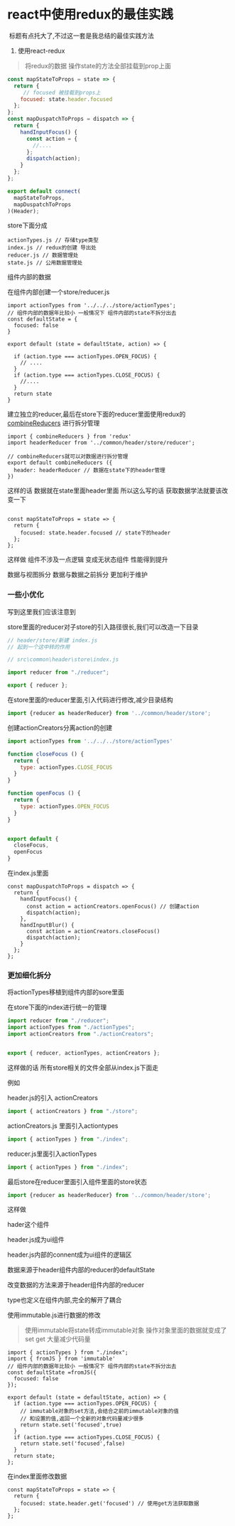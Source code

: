 # react中使用redux的最佳实践

​	标题有点托大了,不过这一套是我总结的最佳实践方法

1. 使用react-redux

> 将redux的数据 操作state的方法全部挂载到prop上面

```JavaScript
const mapStateToProps = state => {
  return {
     // focused 被挂载到props上
    focused: state.header.focused
  };
};
const mapDuspatchToProps = dispatch => {
  return {
    handInputFocus() {
      const action = {
        //....
      };
      dispatch(action);
    }
  };
};

export default connect(
  mapStateToProps,
  mapDuspatchToProps
)(Header);

```

store下面分成

````
actionTypes.js // 存储type类型
index.js // redux的创建 导出处
reducer.js // 数据管理处
state.js // 公用数据管理处
````

组件内部的数据

在组件内部创建一个store/reducer.js

```react
import actionTypes from '../../../store/actionTypes';
// 组件内部的数据年比较小 一般情况下 组件内部的state不拆分出去
const defaultState = {
  focused: false
}

export default (state = defaultState, action) => {

  if (action.type === actionTypes.OPEN_FOCUS) {
    // ....
  }
  if (action.type === actionTypes.CLOSE_FOCUS) {
    //....
  }
  return state
}
```

建立独立的reducer,最后在store下面的reducer里面使用redux的 [combineReducers](https://cn.redux.js.org/docs/api/combineReducers.html) 进行拆分管理

```react
import { combineReducers } from 'redux'
import headerReducer from '../common/header/store/reducer';

// combineReducers就可以对数据进行拆分管理
export default combineReducers ({ 
  header: headerReducer // 数据在state下的header管理
})
```

这样的话 数据就在state里面header里面
所以这么写的话 获取数据学法就要该改变一下

````react

const mapStateToProps = state => {
  return {
    focused: state.header.focused // state下的header
  };
};
````

这样做 组件不涉及一点逻辑 变成无状态组件 性能得到提升

数据与视图拆分 数据与数据之前拆分 更加利于维护

### 一些小优化

写到这里我们应该注意到

store里面的reducer对子store的引入路径很长,我们可以改造一下目录



````javascript
// header/store/新建 index.js 
// 起到一个这中转的作用

// src\common\header\store\index.js

import reducer from "./reducer";

export { reducer };
````

在store里面的reducer里面,引入代码进行修改,减少目录结构

```JavaScript
import {reducer as headerReducer} from '../common/header/store';
```



创建actionCreators分离action的创建

```js
import actionTypes from '../../../store/actionTypes'

function closeFocus () {
  return {
    type: actionTypes.CLOSE_FOCUS
  }
}

function openFocus () {
  return {
    type: actionTypes.OPEN_FOCUS
  }
}


export default {
  closeFocus,
  openFocus
}
```

在index.js里面

```react
const mapDuspatchToProps = dispatch => {
  return {
    handInputFocus() {
      const action = actionCreators.openFocus() // 创建action
      dispatch(action);
    },
    handInputBlur() {
      const action = actionCreators.closeFocus()
      dispatch(action);
    }
  };
};
```

### 更加细化拆分

将actionTypes移植到组件内部的sore里面

在store下面的index进行统一的管理

```JavaScript
import reducer from "./reducer";
import actionTypes from "./actionTypes";
import actionCreators from "./actionCreators";


export { reducer, actionTypes, actionCreators };

```

这样做的话 所有store相关的文件全部从index.js下面走

例如

header.js的引入 actionCreators

```JavaScript
import { actionCreators } from "./store";
```

actionCreators.js 里面引入actiontypes

```JavaScript
import { actionTypes } from "./index";
```

reducer.js里面引入actionTypes

```JavaScript
import { actionTypes } from "./index";
```



最后store在reducer里面引入组件里面的store状态

````JavaScript
import {reducer as headerReducer} from '../common/header/store';
````



这样做 

hader这个组件

header.js成为ui组件

header.js内部的connent成为ui组件的逻辑区

数据来源于header组件内部的reducer的defaultState

改变数据的方法来源于header组件内部的reducer

type也定义在组件内部,完全的解开了耦合

使用immutable.js进行数据的修改

> 使用immutable将state转成immutable对象 操作对象里面的数据就变成了 set get 大量减少代码量

```react
import { actionTypes } from "./index";
import { fromJS } from 'immutable'
// 组件内部的数据年比较小 一般情况下 组件内部的state不拆分出去
const defaultState =fromJS({
  focused: false
});

export default (state = defaultState, action) => {
  if (action.type === actionTypes.OPEN_FOCUS) {
    // immutable对象的set方法,会结合之前的immutable对象的值
    // 和设置的值,返回一个全新的对象代码量减少很多
    return state.set('focused',true)
  }
  if (action.type === actionTypes.CLOSE_FOCUS) {
    return state.set('focused',false)
  }
  return state;
};

```

在index里面修改数据

```react
const mapStateToProps = state => {
  return {
    focused: state.header.get('focused') // 使用get方法获取数据
  };
};
```

